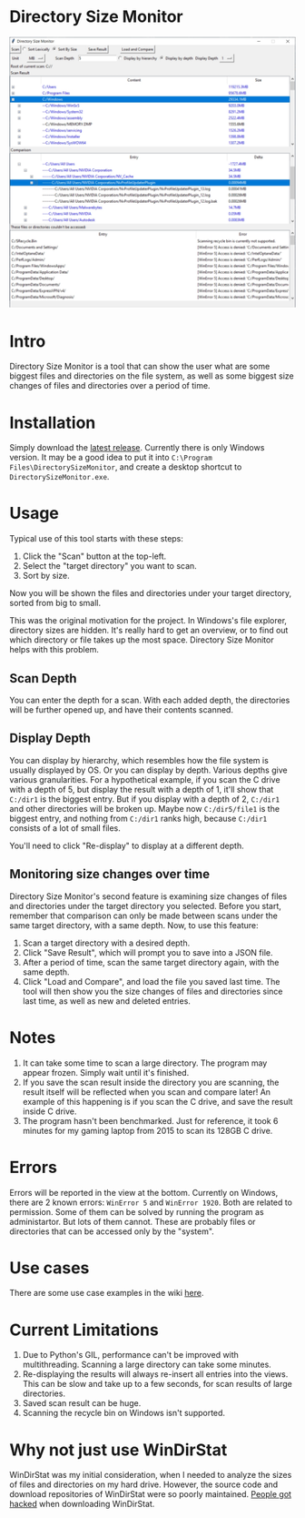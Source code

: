 # Directory Size Monitor
![Intro screenshot](docs/intro/Intro.jpg)

# Intro
Directory Size Monitor is a tool that can show the user what are some biggest files and directories on the file system, as well as some biggest size changes of files and directories over a period of time.

# Installation
Simply download the [latest release](https://github.com/FreemanMakesGames/DirectorySizeMonitor/releases).
Currently there is only Windows version. It may be a good idea to put it into `C:\Program Files\DirectorySizeMonitor`, and create a desktop shortcut to `DirectorySizeMonitor.exe`.

# Usage
Typical use of this tool starts with these steps:
1. Click the "Scan" button at the top-left.
2. Select the "target directory" you want to scan.
3. Sort by size.

Now you will be shown the files and directories under your target directory, sorted from big to small.

This was the original motivation for the project. In Windows's file explorer, directory sizes are hidden. It's really hard to get an overview, or to find out which directory or file takes up the most space. Directory Size Monitor helps with this problem.

## Scan Depth
You can enter the depth for a scan. With each added depth, the directories will be further opened up, and have their contents scanned.

## Display Depth
You can display by hierarchy, which resembles how the file system is usually displayed by OS. Or you can display by depth. Various depths give various granularities. For a hypothetical example, if you scan the C drive with a depth of 5, but display the result with a depth of 1, it'll show that `C:/dir1` is the biggest entry. But if you display with a depth of 2, `C:/dir1` and other directories will be broken up. Maybe now `C:/dir5/file1` is the biggest entry, and nothing from `C:/dir1` ranks high, because `C:/dir1` consists of a lot of small files.

You'll need to click "Re-display" to display at a different depth.

## Monitoring size changes over time
Directory Size Monitor's second feature is examining size changes of files and directories under the target directory you selected. Before you start, remember that comparison can only be made between scans under the same target directory, with a same depth. Now, to use this feature:
1. Scan a target directory with a desired depth.
2. Click "Save Result", which will prompt you to save into a JSON file.
3. After a period of time, scan the same target directory again, with the same depth.
4. Click "Load and Compare", and load the file you saved last time.
The tool will then show you the size changes of files and directories since last time, as well as new and deleted entries.

# Notes
1. It can take some time to scan a large directory. The program may appear frozen. Simply wait until it's finished.
2. If you save the scan result inside the directory you are scanning, the result itself will be reflected when you scan and compare later! An example of this happening is if you scan the C drive, and save the result inside C drive.
3. The program hasn't been benchmarked. Just for reference, it took 6 minutes for my gaming laptop from 2015 to scan its 128GB C drive.

# Errors
Errors will be reported in the view at the bottom. Currently on Windows, there are 2 known errors: `WinError 5` and `WinError 1920`. Both are related to permission. Some of them can be solved by running the program as administartor. But lots of them cannot. These are probably files or directories that can be accessed only by the "system".

# Use cases
There are some use case examples in the wiki [here](https://github.com/FreemanMakesGames/DirectorySizeMonitor/wiki/Use-cases).

# Current Limitations
1. Due to Python's GIL, performance can't be improved with multithreading. Scanning a large directory can take some minutes.
2. Re-displaying the results will always re-insert all entries into the views. This can be slow and take up to a few seconds, for scan results of large directories.
3. Saved scan result can be huge.
4. Scanning the recycle bin on Windows isn't supported.

# Why not just use WinDirStat
WinDirStat was my initial consideration, when I needed to analyze the sizes of files and directories on my hard drive. However, the source code and download repositories of WinDirStat were so poorly maintained. [People got hacked](https://www.reddit.com/r/sysadmin/comments/4vx839/fosshub_compromised_with_malware_dont_download/) when downloading WinDirStat.
